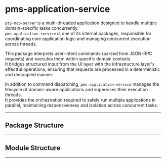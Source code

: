 # pms-application-service

`pty-mcp-server` is a multi-threaded application designed to handle multiple domain-specific tasks concurrently.  
`pms-application-service` is one of its internal packages, responsible for coordinating core application logic and managing concurrent execution across threads.

This package interprets user-intent commands (parsed from JSON-RPC requests) and executes them within specific domain contexts.  
It bridges structured input from the UI layer with the infrastructure layer's effectful operations, ensuring that requests are processed in a deterministic and decoupled manner.

In addition to command dispatching, `pms-application-service` manages the lifecycle of domain-aware applications and supervises their execution threads.  
It provides the orchestration required to safely run multiple applications in parallel, maintaining responsiveness and isolation across concurrent tasks.

---

## Package Structure

---

## Module Structure

---
